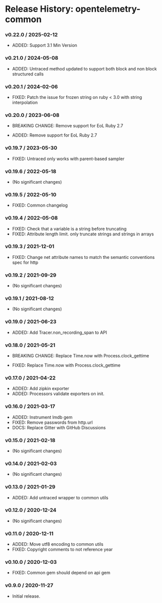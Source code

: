 # Release History: opentelemetry-common

### v0.22.0 / 2025-02-12

- ADDED: Support 3.1 Min Version

### v0.21.0 / 2024-05-08

- ADDED: Untraced method updated to support both block and non block structured calls

### v0.20.1 / 2024-02-06

- FIXED: Patch the issue for frozen string on ruby < 3.0 with string interpolation

### v0.20.0 / 2023-06-08

- BREAKING CHANGE: Remove support for EoL Ruby 2.7

- ADDED: Remove support for EoL Ruby 2.7

### v0.19.7 / 2023-05-30

- FIXED: Untraced only works with parent-based sampler

### v0.19.6 / 2022-05-18

- (No significant changes)

### v0.19.5 / 2022-05-10

- FIXED: Common changelog

### v0.19.4 / 2022-05-08

- FIXED: Check that a variable is a string before truncating
- FIXED: Attribute length limit. only truncate strings and strings in arrays

### v0.19.3 / 2021-12-01

- FIXED: Change net attribute names to match the semantic conventions spec for http

### v0.19.2 / 2021-09-29

- (No significant changes)

### v0.19.1 / 2021-08-12

- (No significant changes)

### v0.19.0 / 2021-06-23

- ADDED: Add Tracer.non_recording_span to API

### v0.18.0 / 2021-05-21

- BREAKING CHANGE: Replace Time.now with Process.clock_gettime

- FIXED: Replace Time.now with Process.clock_gettime

### v0.17.0 / 2021-04-22

- ADDED: Add zipkin exporter
- ADDED: Processors validate exporters on init.

### v0.16.0 / 2021-03-17

- ADDED: Instrument lmdb gem
- FIXED: Remove passwords from http.url
- DOCS: Replace Gitter with GitHub Discussions

### v0.15.0 / 2021-02-18

- (No significant changes)

### v0.14.0 / 2021-02-03

- (No significant changes)

### v0.13.0 / 2021-01-29

- ADDED: Add untraced wrapper to common utils

### v0.12.0 / 2020-12-24

- (No significant changes)

### v0.11.0 / 2020-12-11

- ADDED: Move utf8 encoding to common utils
- FIXED: Copyright comments to not reference year

### v0.10.0 / 2020-12-03

- FIXED: Common gem should depend on api gem

### v0.9.0 / 2020-11-27

- Initial release.
